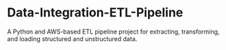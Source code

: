 # Data-Integration-ETL-Pipeline
A Python and AWS-based ETL pipeline project for extracting, transforming, and loading structured and unstructured data.
